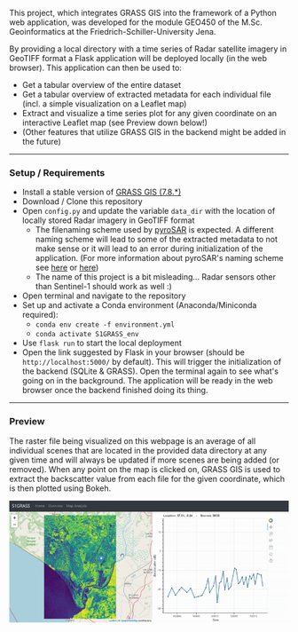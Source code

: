 This project, which integrates GRASS GIS into the framework of a Python web application, was developed for the module 
GEO450 of the M.Sc. Geoinformatics at the Friedrich-Schiller-University Jena.

By providing a local directory with a time series of Radar satellite imagery in GeoTIFF format a Flask application will 
be deployed locally (in the web browser). This application can then be used to: 
   - Get a tabular overview of the entire dataset 
   - Get a tabular overview of extracted metadata for each individual file (incl. a simple visualization on a Leaflet map) 
   - Extract and visualize a time series plot for any given coordinate on an interactive Leaflet map (see Preview down below!) 
   - (Other features that utilize GRASS GIS in the backend might be added in the future)

---

### Setup / Requirements

- Install a stable version of [GRASS GIS (7.8.*)](https://grass.osgeo.org/download/)
- Download / Clone this repository
- Open `config.py` and update the variable `data_dir` with the location of locally stored Radar imagery in GeoTIFF format       
    - The filenaming scheme used by [pyroSAR](https://github.com/johntruckenbrodt/pyroSAR) is expected. A different naming 
    scheme will lead to some of the extracted metadata to not make sense or it will lead to an error during initialization 
    of the application. (For more information about pyroSAR's naming scheme see [here](https://pyrosar.readthedocs.io/en/latest/general/filenaming.html) or [here](https://www.researchgate.net/profile/John_Truckenbrodt/publication/334258406_PYROSAR_A_FRAMEWORK_FOR_LARGE-SCALE_SAR_SATELLITE_DATA_PROCESSING/links/5d1f4071a6fdcc2462c1ff1b/PYROSAR-A-FRAMEWORK-FOR-LARGE-SCALE-SAR-SATELLITE-DATA-PROCESSING.pdf))
    - The name of this project is a bit misleading... Radar sensors other than Sentinel-1 should work as well :)
- Open terminal and navigate to the repository
- Set up and activate a Conda environment (Anaconda/Miniconda required):
    - `conda env create -f environment.yml`
    - `conda activate S1GRASS_env`
- Use `flask run` to start the local deployment
- Open the link suggested by Flask in your browser (should be `http://localhost:5000/` by default). This will trigger 
the initialization of the backend (SQLite & GRASS). Open the terminal again to see what's going on in the background. 
The application will be ready in the web browser once the backend finished doing its thing. 

---

### Preview

The raster file being visualized on this webpage is an average of all individual scenes that are located in the provided 
data directory at any given time and will always be updated if more scenes are being added (or removed). 
When any point on the map is clicked on, GRASS GIS is used to extract the backscatter value from each file for the given 
coordinate, which is then plotted using Bokeh.  

![S1GRASS Demo](demo/demo.gif)

